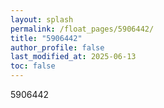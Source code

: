 ```yaml
---
layout: splash
permalink: /float_pages/5906442/
title: "5906442"
author_profile: false
last_modified_at: 2025-06-13
toc: false
---
```

 
5906442
